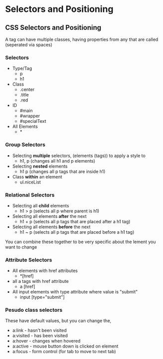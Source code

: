 # Selectors and Positioning

## CSS Selectors and Positioning

A tag can have multiple classes, having properties from any that are called \(seperated via spaces\)

### Selectors

* Type/Tag
  * p
  * h1
* Class
  * .center
  * .title
  * .red
* ID
  * \#main
  * \#wrapper
  * \#specialText
* All Elements
  * \*

### Group Selectors

* Selecting **multiple** selectors, \(elements \(tags\)\) to apply a style to
  * h1, p \(changes all h1 and p elements\)
* Selecting **nested** elements
  * h1 p \(changes all p tags that are inside h1\)
* Class **within** an element
  * ul.niceList

### Relational Selectors

* Selecting all **child** elements
  * h1 &gt; p \(selects all p where parent is h1\)
* Selecting all elements **after** the next
  * h1 + p \(selects all p tags that are placed after a h1 tag\)
* Selecting all elements **before** the next
  * h1 ~ p \(selects all p tags that are placed before a h1 tag\)

You can combine these together to be very specific about the lement you want to change

### Attribute Selectors

* All elements with href attributes
  * \*\[href\]
* all a tags with href attribute
  * a \[href\]
* All input elements with type attribute where value is "submit"
  * input \[type="submit"\]

### Pesudo class selectors

These have default values, but you can change the,

* a:link - hasn't been visited
* a:visited - has been visited
* a:hover - changes when hovered
* a:active - mouse button down is clicked on element
* a:focus - form control \(for tab to move to next tab\)









